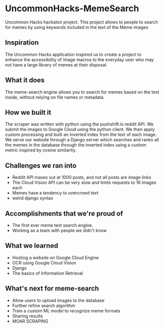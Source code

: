 # UncommonHacks-MemeSearch
Uncommon Hacks hackaton project. This project allows to people to search for memes by using keywords included in the text of the Meme images

## Inspiration
The Uncommon Hacks application inspired us to create a project to enhance the accessibility of image macros to the everyday user who may not have a large library of memes at their disposal.

## What it does
The meme-search engine allows you to search for memes based on the text inside, without relying on file names or metadata.

## How we built it
The scraper was written with python using the pushshift.io reddit API. We submit the images to Google Cloud using the python client. We then apply custom processing and built an inverted index from the text of each image. We serve our website through a Django server which searches and ranks all the memes in the database through the inverted index using a custom metric inspired by cosine similarity.

## Challenges we ran into
- Reddit API maxes out at 1000 posts, and not all posts are image links 
- The Cloud Vision API can be very slow and limits requests to 16 images each
- Memes have a tendency to overcrowd text
- weird django syntax

## Accomplishments that we're proud of
- The first ever meme text search engine.
- Working as a team with people we didn't know

## What we learned
- Hosting a website on Google Cloud Engine
- OCR using Google Cloud Vision
- Django
- The basics of Information Retrieval


## What's next for meme-search
- Allow users to upload images to the database
- Further refine search algorithm
- Train a custom ML model to recognize meme formats
- Sharing results
- MOAR SCRAPING
